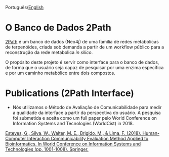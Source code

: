 Português/[English](https://gitlab.com/gabepk.ape/Interface_2Path/blob/master/README.md)

# O Banco de Dados 2Path

[2Path](http://www.biomol.unb.br/2pat) é um banco de dados (Neo4j) de uma família de redes metabólicas de terpenóides, criada sob demanda a partir de um workflow público para a reconstrução da rede metabolica *in silico*.

O propósito deste projeto é servir como interface para o banco de dados, de forma que o usuário seja capaz de pesquisar por uma enzima específica e por um caminho metabólico entre dois compostos.

# Publications (2Path Interface)

* Nós utilizamos o Método de Avaliação de Comunicabilidade para medir a qualidade da interface a partir da perspectiva do usuário. A pesquisa foi submetida e aceita como um full paper pelo World Conference on Information Systems and Tecnologies (WorldCist) in 2018.

[Esteves, G., Silva, W., Walter, M. E., Brigido, M., & Lima, F. (2018). Human-Computer Interaction Communicability Evaluation Method Applied to Bioinformatics. In World Conference on Information Systems and Technologies (pp. 1001-1008). Springer.](https://link.springer.com/chapter/10.1007/978-3-319-77712-2_95)